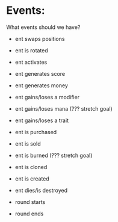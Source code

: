 

# Events:
What events should we have?

- ent swaps positions
- ent is rotated

- ent activates
- ent generates score
- ent generates money

- ent gains/loses a modifier
- ent gains/loses mana (??? stretch goal) 
- ent gains/loses a trait

- ent is purchased
- ent is sold

- ent is burned (??? stretch goal)
- ent is cloned
- ent is created
- ent dies/is destroyed

- round starts
- round ends



